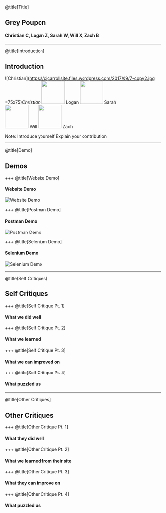 @title[Title]

## Grey Poupon

#### Christian C, Logan Z, Sarah W, Will X, Zach B

---
@title[Introduction]

## Introduction

![Christian](https://cjcarrollsite.files.wordpress.com/2017/09/7-copy2.jpg =75x75)*Christian*
<img src="https://loganzartman.github.io/sweblog17/profile.jpg" width="75" height="75" /> Logan 
<img src="https://swesushi.files.wordpress.com/2017/01/img_7694.jpg?w=644&zoom=2" width="75" height="75" /> Sarah <br/>
<img src="https://xillwu.files.wordpress.com/2017/01/12967276_10206096418031215_1083369949972101586_o.jpg" width="75" height="75" /> Will 
<img src="https://hodlandstress.files.wordpress.com/2017/09/cropped-headshot1.png" width="75" height="75" /> Zach 

Note:
Introduce yourself
Explain your contribution

---
@title[Demo]

## Demos

+++
@title[Website Demo]

#### Website Demo
![Website Demo](https://youtube.com/embed/eyZW7hbXPdI)

+++
@title[Postman Demo]

#### Postman Demo
![Postman Demo](https://youtube.com/embed/bC6hke2j6XE)

+++
@title[Selenium Demo]

#### Selenium Demo
![Selenium Demo]()

---
@title[Self Critiques]

## Self Critiques

+++
@title[Self Critique Pt. 1]

#### What we did well

+++
@title[Self Critique Pt. 2]

#### What we learned

+++
@title[Self Critique Pt. 3]

#### What we can improved on

+++
@title[Self Critique Pt. 4]

#### What puzzled us

---
@title[Other Critiques]

## Other Critiques

+++
@title[Other Critique Pt. 1]

#### What they did well

+++
@title[Other Critique Pt. 2]

#### What we learned from their site

+++
@title[Other Critique Pt. 3]

#### What they can improve on

+++
@title[Other Critique Pt. 4]

#### What puzzled us


